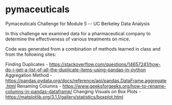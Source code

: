 # pymaceuticals
Pymaceuticals Challenge for Module 5 -- UC Berkeley Data Analysis 

In this challenge we examined data for a pharmaceutical company to determine the effectiveness of various treatments on mice.

Code was generated from a combination of methods learned in class and from the following sites:

Finding Duplicates - https://stackoverflow.com/questions/14657241/how-do-i-get-a-list-of-all-the-duplicate-items-using-pandas-in-python
Aggregation Method - https://pandas.pydata.org/docs/reference/api/pandas.DataFrame.aggregate.html
Renaming Columns - https://www.geeksforgeeks.org/how-to-rename-columns-in-pandas-dataframe/
Changing Visuals on Box Plots - https://matplotlib.org/3.1.1/gallery/statistics/boxplot.html
